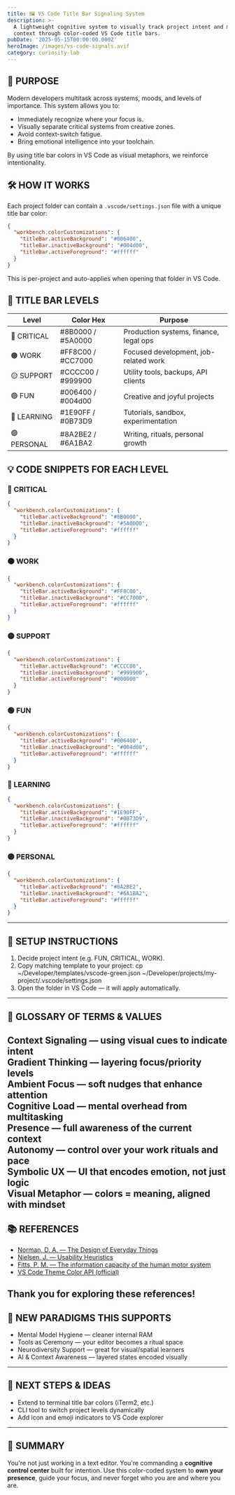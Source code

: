 ```yaml
---
title: 🖼️ VS Code Title Bar Signaling System
description: >-
  A lightweight cognitive system to visually track project intent and mental
  context through color-coded VS Code title bars.
pubDate: '2025-05-15T00:00:00.000Z'
heroImage: /images/vs-code-signals.avif
category: curiosity-lab
---
```


## 🎯 PURPOSE

Modern developers multitask across systems, moods, and levels of importance. This system allows you to:

- Immediately recognize where your focus is.
- Visually separate critical systems from creative zones.
- Avoid context-switch fatigue.
- Bring emotional intelligence into your toolchain.

By using title bar colors in VS Code as visual metaphors, we reinforce intentionality.

## 🛠️ HOW IT WORKS

Each project folder can contain a `.vscode/settings.json` file with a unique title bar color:

```json
{
  "workbench.colorCustomizations": {
    "titleBar.activeBackground": "#006400",
    "titleBar.inactiveBackground": "#004d00",
    "titleBar.activeForeground": "#ffffff"
  }
}
```

This is per-project and auto-applies when opening that folder in VS Code.

## 🔢 TITLE BAR LEVELS

| Level       | Color Hex         | Purpose                                |
| ----------- | ----------------- | -------------------------------------- |
| 🔴 CRITICAL | #8B0000 / #5A0000 | Production systems, finance, legal ops |
| 🟠 WORK     | #FF8C00 / #CC7000 | Focused development, job-related work  |
| 🟡 SUPPORT  | #CCCC00 / #999900 | Utility tools, backups, API clients    |
| 🟢 FUN      | #006400 / #004d00 | Creative and joyful projects           |
| 🔵 LEARNING | #1E90FF / #0B73D9 | Tutorials, sandbox, experimentation    |
| 🟣 PERSONAL | #8A2BE2 / #6A1BA2 | Writing, rituals, personal growth      |

## 💡 CODE SNIPPETS FOR EACH LEVEL

### 🔴 CRITICAL

```json
{
  "workbench.colorCustomizations": {
    "titleBar.activeBackground": "#8B0000",
    "titleBar.inactiveBackground": "#5A0000",
    "titleBar.activeForeground": "#ffffff"
  }
}
```

### 🟠 WORK

```json
{
  "workbench.colorCustomizations": {
    "titleBar.activeBackground": "#FF8C00",
    "titleBar.inactiveBackground": "#CC7000",
    "titleBar.activeForeground": "#ffffff"
  }
}
```

### 🟡 SUPPORT

```json
{
  "workbench.colorCustomizations": {
    "titleBar.activeBackground": "#CCCC00",
    "titleBar.inactiveBackground": "#999900",
    "titleBar.activeForeground": "#000000"
  }
}
```

### 🟢 FUN

```json
{
  "workbench.colorCustomizations": {
    "titleBar.activeBackground": "#006400",
    "titleBar.inactiveBackground": "#004d00",
    "titleBar.activeForeground": "#ffffff"
  }
}
```

### 🔵 LEARNING

```json
{
  "workbench.colorCustomizations": {
    "titleBar.activeBackground": "#1E90FF",
    "titleBar.inactiveBackground": "#0B73D9",
    "titleBar.activeForeground": "#ffffff"
  }
}
```

### 🟣 PERSONAL

```json
{
  "workbench.colorCustomizations": {
    "titleBar.activeBackground": "#8A2BE2",
    "titleBar.inactiveBackground": "#6A1BA2",
    "titleBar.activeForeground": "#ffffff"
  }
}
```
---

## 🚀 SETUP INSTRUCTIONS

1. Decide project intent (e.g. FUN, CRITICAL, WORK).
2. Copy matching template to your project:
   cp ~/Developer/templates/vscode-green.json ~/Developer/projects/my-project/.vscode/settings.json
3. Open the folder in VS Code — it will apply automatically.
---

## 🧠 GLOSSARY OF TERMS & VALUES

<strong>Context Signaling</strong> — using visual cues to indicate intent  
<strong>Gradient Thinking</strong> — layering focus/priority levels  
<strong>Ambient Focus</strong> — soft nudges that enhance attention  
<strong>Cognitive Load</strong> — mental overhead from multitasking  
<strong>Presence</strong> — full awareness of the current context  
<strong>Autonomy</strong> — control over your work rituals and pace  
<strong>Symbolic UX</strong> — UI that encodes emotion, not just logic  
<strong>Visual Metaphor</strong> — colors = meaning, aligned with mindset
---

## 📚 REFERENCES

- <a href="https://www.goodreads.com/book/show/840.The_Design_of_Everyday_Things" target="_blank" rel="noopener">Norman, D. A. — The Design of Everyday Things</a>
- <a href="https://www.goodreads.com/en/book/show/992317.Usability_Inspection_Methods" target="_blank" rel="noopener">Nielsen, J. — Usability Heuristics</a>
- <a href="https://www.goodreads.com/author/show/1284362.Paul_Morris_Fitts" target="_blank" rel="noopener">Fitts, P. M. — The information capacity of the human motor system</a>
- <a href="https://code.visualstudio.com/api/references/theme-color" target="_blank" rel="noopener">VS Code Theme Color API (official)</a>

Thank you for exploring these references!
---

## 🔮 NEW PARADIGMS THIS SUPPORTS

- Mental Model Hygiene — cleaner internal RAM
- Tools as Ceremony — your editor becomes a ritual space
- Neurodiversity Support — great for visual/spatial learners
- AI & Context Awareness — layered states encoded visually
---

## 🔭 NEXT STEPS & IDEAS

- Extend to terminal title bar colors (iTerm2, etc.)
- CLI tool to switch project levels dynamically
- Add icon and emoji indicators to VS Code explorer
---

## 🧭 SUMMARY

You're not just working in a text editor. You're commanding a **cognitive control center** built for intention. Use this color-coded system to **own your presence**, guide your focus, and never forget who you are and where you are.
